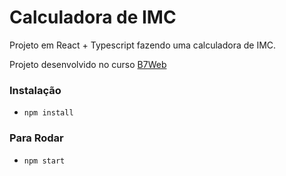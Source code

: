 # Calculadora de IMC

Projeto em React + Typescript
fazendo uma calculadora de IMC.

Projeto desenvolvido no curso
[B7Web](https://b7web.com.br)

### Instalação
- `npm install`

### Para Rodar
- `npm start`

